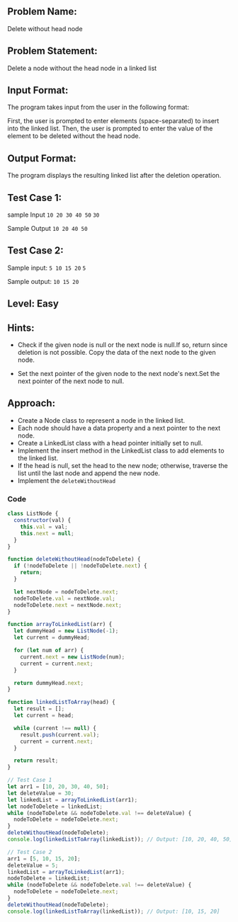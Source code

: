 ## Problem Name:

Delete without head node

## Problem Statement:

Delete a node without the head node in a linked list

## Input Format:

The program takes input from the user in the
following format:

First, the user is prompted to enter elements
(space-separated) to insert into the linked list.
Then, the user is prompted to enter the
value of the element to be deleted without the
head node.

## Output Format:

The program displays the
resulting linked list after the
deletion operation.

## Test Case 1:

sample Input
`10 20 30 40 50`
`30`

Sample Output
`10 20 40 50`

## Test Case 2:

Sample input:
`5 10 15 20`
`5`

Sample output:
`10 15 20`

## Level: Easy

## Hints:

- Check if the given node is null or the next node
  is null.If so, return since deletion is not possible.
  Copy the data of the next node to the given node.

- Set the next pointer of the given node to the
  next node's next.Set the next pointer of the next node to null.

## Approach:

- Create a Node class to represent a node in the linked list.
- Each node should have a data property and a next pointer to the next node.
- Create a LinkedList class with a head pointer initially set to null.
- Implement the insert method in the LinkedList class to add elements to the linked list.
- If the head is null, set the head to the new node; otherwise, traverse the list until the
  last node and append the new node.
- Implement the `deleteWithoutHead`

### Code

```JavaScript
class ListNode {
  constructor(val) {
    this.val = val;
    this.next = null;
  }
}

function deleteWithoutHead(nodeToDelete) {
  if (!nodeToDelete || !nodeToDelete.next) {
    return;
  }

  let nextNode = nodeToDelete.next;
  nodeToDelete.val = nextNode.val;
  nodeToDelete.next = nextNode.next;
}

function arrayToLinkedList(arr) {
  let dummyHead = new ListNode(-1);
  let current = dummyHead;

  for (let num of arr) {
    current.next = new ListNode(num);
    current = current.next;
  }

  return dummyHead.next;
}

function linkedListToArray(head) {
  let result = [];
  let current = head;

  while (current !== null) {
    result.push(current.val);
    current = current.next;
  }

  return result;
}

// Test Case 1
let arr1 = [10, 20, 30, 40, 50];
let deleteValue = 30;
let linkedList = arrayToLinkedList(arr1);
let nodeToDelete = linkedList;
while (nodeToDelete && nodeToDelete.val !== deleteValue) {
  nodeToDelete = nodeToDelete.next;
}
deleteWithoutHead(nodeToDelete);
console.log(linkedListToArray(linkedList)); // Output: [10, 20, 40, 50]

// Test Case 2
arr1 = [5, 10, 15, 20];
deleteValue = 5;
linkedList = arrayToLinkedList(arr1);
nodeToDelete = linkedList;
while (nodeToDelete && nodeToDelete.val !== deleteValue) {
  nodeToDelete = nodeToDelete.next;
}
deleteWithoutHead(nodeToDelete);
console.log(linkedListToArray(linkedList)); // Output: [10, 15, 20]
```
